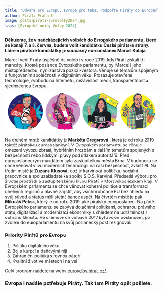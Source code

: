 ```yaml
---
title: "Odvaha pro Evropu, Evropa pro tebe. Podpořte Piráty do Europarlamentu"
author: Piráti Praha 8
image: posts/pirati-eurovolby2024.jpg
tags: [Evropská unie, Volby 2024]
---
```


**Děkujeme, že v nadcházejících volbách do Evropského parlamentu, které se konají 7. a 8. června, budete volit kandidátku České pirátské strany. Lídrem pirátské kandidátky je současný europoslanec Marcel Kolaja**. 

Marcel vedl Piráty úspěšně do voleb i v roce 2019, kdy Piráti získali tři mandáty. Kromě poslance Evropského parlamentu, byl Marcel i jeho místopředsedou, nyní zastává pozici kvestora. Věnuje se tématům spojeným s fungováním společnosti v digitálním věku. Prosazuje otevřené technologie, svobodu na Internetu, nezávislost médií, transparentnost a sjednocenou Evropu. 

![Piráti do Evropy](/assets/img/posts/pirati-eurovolby2024-2.jpg)

Na druhém místě kandidátky je **Markéta Gregorová** , která je od roku 2019 taktéž pirátskou europoslankyní. V Evropském parlamentu se věnuje omezení vývozu zbraní, hybridním hrozbám a dalším tématům spojených s bezpečností nebo lidskými právy pod útlakem autoritářů. Před europoslaneckým mandátem byla zastupitelkou města Brna. V budoucnu se chce věnovat vlivu moderních technologií na naši bezpečnost, zvlášť AI. Na třetím místě ja **Zuzana Klusová**, což je karvinská politička, sociální pracovnice a spoluzakladatelka spolku S.O.S. Karviná. Předsedá výboru pro životní prostředí a zastupitelskému klubu Pirátů v Moravskoslezském kraji. V Evropském parlamentu se chce věnovat kohezní politice a transformaci uhelných regionů a hlavně zajistit, aby všichni občané EU bez ohledu na svůj původ a status měli stejné šance uspět. Na čtvrtém místě je pak **Mikuláš Peksa**, který je od roku 2019 také pirátský europoslanec. Na půdě Evropského parlamentu se zabývá dotačními politikami, ochranou právního státu, digitalizací a modernizací ekonomiky s ohledem na udržitelnost a ochranu klimatu. Ve sněmovních volbách 2017 byl zvolen poslancem, po zvolení do europarlamentu na svůj poslanecký post rezignoval.

### Priority Pirátů pro Evropu
1. Politika digitálního věku
2. Boj s kurpcí a daňovými ráji
3. Zahraniční politika s rovnou páteří
4. Kvalitní život ve městech i na vsi

Celý program najdete na webu [eurovolby.pirati.cz/](https://eurovolby.pirati.cz/).

### Evropa i nadále potřebuje Piráty. Tak tam Piráty opět pošlete.
